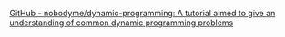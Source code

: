 
[GitHub - nobodyme/dynamic-programming: A tutorial aimed to give an understanding of common dynamic programming problems](https://github.com/nobodyme/dynamic-programming)
